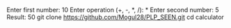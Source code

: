 Enter first number: 10
Enter operation (+, -, *, /): *
Enter second number: 5
Result: 50
git clone https://github.com/Mogul28/PLP_SEEN.git
cd calculator
